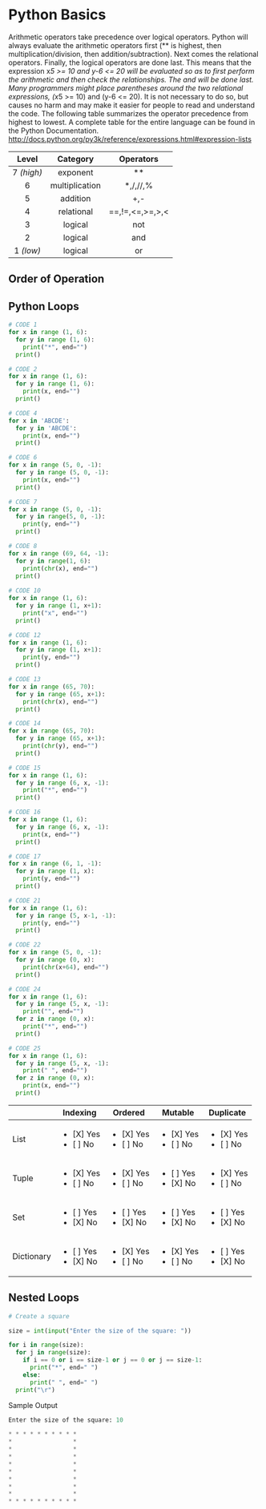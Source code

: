 # Python Basics

Arithmetic operators take precedence over logical operators. Python will always evaluate the arithmetic operators first (** is highest, then multiplication/division, then addition/subtraction). Next comes the relational operators. Finally, the logical operators are done last. This means that the expression x*5 >= 10 and y-6 <= 20 will be evaluated so as to first perform the arithmetic and then check the relationships. The and will be done last. Many programmers might place parentheses around the two relational expressions, (x*5 >= 10) and (y-6 <= 20). It is not necessary to do so, but causes no harm and may make it easier for people to read and understand the code.
The following table summarizes the operator precedence from highest to lowest. A complete table for the entire language can be found in the Python Documentation.  http://docs.python.org/py3k/reference/expressions.html#expression-lists

| Level	| Category	| Operators |
| :--: | :--: | :--: |
| 7 *(high)*	| exponent	| ** |
| 6	| multiplication |	*,/,//,% |
| 5	| addition	| +,- |
| 4	| relational	| ==,!=,<=,>=,>,< |
| 3	| logical	| not |
| 2	| logical	| and |
| 1 *(low)*	|logical |	or |

## Order of Operation

## Python Loops

```python
# CODE 1
for x in range (1, 6):
  for y in range (1, 6):
    print("*", end="")
  print()

# CODE 2
for x in range (1, 6):
  for y in range (1, 6):
    print(x, end="")
  print()

# CODE 4
for x in 'ABCDE':
  for y in 'ABCDE':
    print(x, end="")
  print()

# CODE 6
for x in range (5, 0, -1):
  for y in range (5, 0, -1):
    print(x, end="")
  print()

# CODE 7
for x in range (5, 0, -1):
  for y in range(5, 0, -1):
    print(y, end="")
  print()

# CODE 8
for x in range (69, 64, -1):
  for y in range(1, 6):
    print(chr(x), end="")
  print()
  
# CODE 10
for x in range (1, 6):
  for y in range (1, x+1):
    print("x", end="")
  print()

# CODE 12
for x in range (1, 6):
  for y in range (1, x+1):
    print(y, end="")
  print()

# CODE 13
for x in range (65, 70):
  for y in range (65, x+1):
    print(chr(x), end="")
  print()

# CODE 14
for x in range (65, 70):
  for y in range (65, x+1):
    print(chr(y), end="")
  print()

# CODE 15
for x in range (1, 6):
  for y in range (6, x, -1):
    print("*", end="")
  print()

# CODE 16
for x in range (1, 6):
  for y in range (6, x, -1):
    print(x, end="")
  print()

# CODE 17
for x in range (6, 1, -1):
  for y in range (1, x):
    print(y, end="")
  print()

# CODE 21
for x in range (1, 6):
  for y in range (5, x-1, -1):
    print(y, end="")
  print()

# CODE 22
for x in range (5, 0, -1):
  for y in range (0, x):
    print(chr(x+64), end="")
  print()

# CODE 24
for x in range (1, 6):
  for y in range (5, x, -1):
    print("", end="")
  for z in range (0, x):
    print("*", end="")
  print()

# CODE 25
for x in range (1, 6):
  for y in range (5, x, -1):
    print(" ", end="")
  for z in range (0, x):
    print(x, end="")
  print()

```


|      | Indexing | Ordered | Mutable | Duplicate |
|------------|---------------|----------------|------------------------------------|----------------|
| List | <ul><li>[X] Yes</li><li>[ ] No</li></ul> | <ul><li>[X] Yes</li><li>[ ] No</li></ul> | <ul><li>[X] Yes</li><li>[ ] No</li></ul> | <ul><li>[X] Yes</li><li>[ ] No</li></ul> |
| Tuple | <ul><li>[X] Yes</li><li>[ ] No</li></ul> | <ul><li>[X] Yes</li><li>[ ] No</li></ul> | <ul><li>[ ] Yes</li><li>[X] No</li></ul> | <ul><li>[X] Yes</li><li>[ ] No</li></ul> |
| Set |  <ul><li>[ ] Yes</li><li>[X] No</li></ul> | <ul><li>[ ] Yes</li><li>[X] No</li></ul> | <ul><li>[ ] Yes</li><li>[X] No</li></ul> | <ul><li>[ ] Yes</li><li>[X] No</li></ul> |
| Dictionary |  <ul><li>[ ] Yes</li><li>[X] No</li></ul> | <ul><li>[X] Yes</li><li>[ ] No</li></ul> | <ul><li>[X] Yes</li><li>[ ] No</li></ul> | <ul><li>[ ] Yes</li><li>[X] No</li></ul> |


## Nested Loops
```python
# Create a square

size = int(input("Enter the size of the square: "))

for i in range(size):
  for j in range(size):
    if i == 0 or i == size-1 or j == 0 or j == size-1:
      print("*", end=" ")
    else:
      print(" ", end=" ")
  print("\r")

```


Sample Output

```python
Enter the size of the square: 10

* * * * * * * * * * 
*                 * 
*                 * 
*                 * 
*                 * 
*                 * 
*                 * 
*                 * 
*                 * 
* * * * * * * * * * 
```


